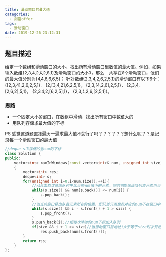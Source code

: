 ```yaml
---
title: 滑动窗口的最大值
categories:
  - 剑指offer
tags:
  - 滑动窗口
date: 2019-12-26 23:12:31
---
```


## 题目描述
给定一个数组和滑动窗口的大小，找出所有滑动窗口里数值的最大值。例如，如果输入数组{2,3,4,2,6,2,5,1}及滑动窗口的大小3，那么一共存在6个滑动窗口，他们的最大值分别为{4,4,6,6,6,5}； 针对数组{2,3,4,2,6,2,5,1}的滑动窗口有以下6个： {[2,3,4],2,6,2,5,1}， {2,[3,4,2],6,2,5,1}， {2,3,[4,2,6],2,5,1}， {2,3,4,[2,6,2],5,1}， {2,3,4,2,[6,2,5],1}， {2,3,4,2,6,[2,5,1]}。

### 思路
- 一个固定大小的窗口，在数组中滑动，找出所有窗口中数值大的
- 用队列存储求最大值的下标

PS 感觉这道题直接遍历一遍求最大值不就行了吗？？？？？？想什么呢？？是记录每一个滑动窗口的最大值
```cpp
//deque s中存储的是num的下标
class Solution {
public:
    vector<int> maxInWindows(const vector<int>& num, unsigned int size)
    {
        vector<int> res;
        deque<int> s;
        for(unsigned int i=0;i<num.size();++i){
            //从后面依次弹出队列中比当前num值小的元素，同时也能保证队列首元素为当前窗口最大值下标
            while(s.size() && num[s.back()] <= num[i]) {
                s.pop_back();
            }
            //当当前窗口移出队首元素所在的位置，即队首元素坐标对应的num不在窗口中，需要弹出
            while(s.size() && i - s.front() + 1 > size) {
                s.pop_front();
            }
            s.push_back(i);//把每次滑动的num下标加入队列
            if(size && i + 1 >= size)//当滑动窗口首地址i大于等于size时才开始写入窗口最大值
                res.push_back(num[s.front()]);
        }
        return res;
    }
};
```